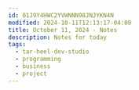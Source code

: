 ```yaml
---
id: 01J9Y4HWC2YVWNNN98JNJYKN4N
modified: 2024-10-11T12:13:17-04:00
title: October 11, 2024 - Notes
description: Notes for today
tags:
  - tar-heel-dev-studio
  - programming
  - business
  - project
---
```

